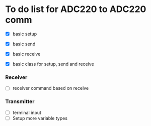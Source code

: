 # To do list for ADC220 to ADC220 comm

- [x] basic setup
- [x] basic send
- [x] basic receive
- [x] basic class for setup, send and receive


### Receiver
- [ ] receiver command based on receive


### Transmitter
- [ ] terminal input
- [ ] Setup more variable  types